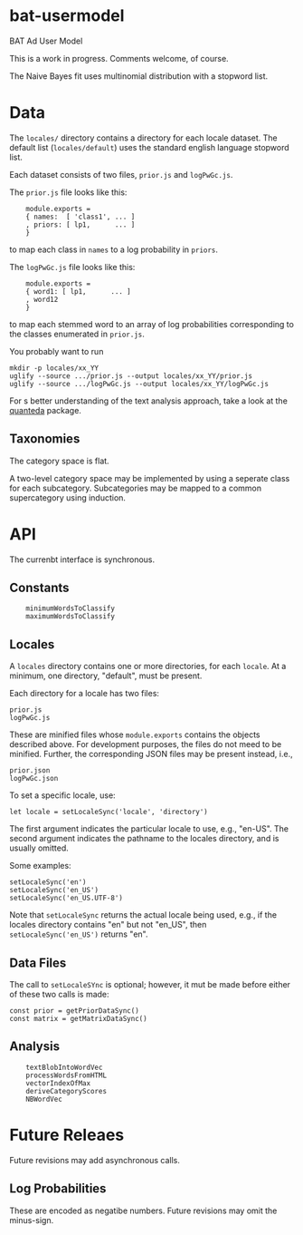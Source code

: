 # bat-usermodel
BAT Ad User Model

This is a work in progress. Comments welcome, of course.

The Naive Bayes fit uses multinomial distribution with a stopword list.

# Data
The `locales/` directory contains a directory for each locale dataset.
The default list (`locales/default`) uses the standard english language stopword list.

Each dataset consists of two files, `prior.js` and `logPwGc.js`.

The `prior.js` file looks like this:

        module.exports =
        { names:  [ 'class1', ... ]
        , priors: [ lp1,      ... ]
        }

to map each class in `names` to a log probability in `priors`.

The `logPwGc.js` file looks like this:

        module.exports =
        { word1: [ lp1,      ... ]
        , word12
        }

to map each stemmed word to an array of log probabilities corresponding to the classes enumerated in `prior.js`.

You probably want to run

    mkdir -p locales/xx_YY
    uglify --source .../prior.js --output locales/xx_YY/prior.js
    uglify --source .../logPwGc.js --output locales/xx_YY/logPwGc.js

For s better understanding of the text analysis approach,
take a look at the [quanteda](https://docs.quanteda.io/) package.

## Taxonomies
The category space is flat.

A two-level category space may be implemented by using a seperate class for each subcategory.
Subcategories may be mapped to a common supercategory using induction.

# API
The currenbt interface is synchronous.

## Constants

        minimumWordsToClassify
        maximumWordsToClassify

## Locales
A `locales` directory contains one or more directories,
for each `locale`.
At a minimum,
one directory, "default", must be present.

Each directory for a locale has two files:

    prior.js
    logPwGc.js

These are minified files whose `module.exports` contains the objects described above.
For development purposes,
the files do not meed to be minified.
Further,
the corresponding JSON files may be present instead,
i.e.,

    prior.json
    logPwGc.json

To set a specific locale,
use:

    let locale = setLocaleSync('locale', 'directory')

The first argument indicates the particular locale to use, e.g., "en-US".
The second argument indicates the pathname to the locales directory,
and is usually omitted.

Some examples:

    setLocaleSync('en')
    setLocaleSync('en_US')
    setLocaleSync('en_US.UTF-8')

Note that `setLocaleSync` returns the actual locale being used,
e.g., if the locales directory contains "en" but not "en_US",
then `setLocaleSync('en_US')` returns "en".

## Data Files

The call to `setLocaleSYnc` is optional;
however,
it mut be made before either of these two calls is made:

    const prior = getPriorDataSync()
    const matrix = getMatrixDataSync()

## Analysis

        textBlobIntoWordVec
        processWordsFromHTML
        vectorIndexOfMax
        deriveCategoryScores
        NBWordVec

# Future Releaes
Future revisions may add asynchronous calls.

## Log Probabilities
These are encoded as negatibe numbers.
Future revisions may omit the minus-sign.
